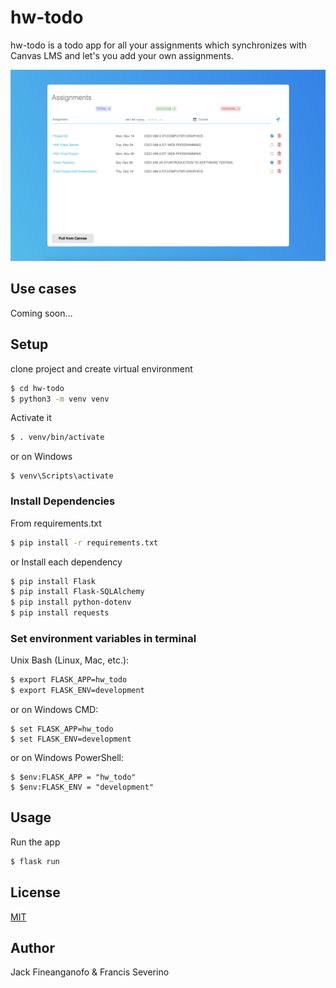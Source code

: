 # hw-todo

hw-todo is a todo app for all your assignments which synchronizes with Canvas LMS and let's you add your own assignments.

![alt text](https://raw.githubusercontent.com/francisseverino/hw-todo/main/screenshots/dashboard.png)

## Use cases

Coming soon...

## Setup

clone project and create virtual environment

```bash
$ cd hw-todo
$ python3 -m venv venv
```

Activate it

```bash
$ . venv/bin/activate
```

or on Windows

```console
$ venv\Scripts\activate
```

### Install Dependencies

From requirements.txt

```bash
$ pip install -r requirements.txt
```

or Install each dependency

```bash
$ pip install Flask
$ pip install Flask-SQLAlchemy
$ pip install python-dotenv
$ pip install requests
```

### Set environment variables in terminal

Unix Bash (Linux, Mac, etc.):

```bash
$ export FLASK_APP=hw_todo
$ export FLASK_ENV=development
```

or on Windows CMD:

```console
$ set FLASK_APP=hw_todo
$ set FLASK_ENV=development
```

or on Windows PowerShell:

```console
$ $env:FLASK_APP = "hw_todo"
$ $env:FLASK_ENV = "development"
```

## Usage

Run the app

```bash
$ flask run
```

## License

[MIT](https://choosealicense.com/licenses/mit/)

## Author

Jack Fineanganofo & Francis Severino
